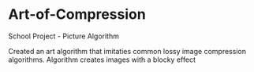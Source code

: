 # Art-of-Compression
School Project - Picture Algorithm

Created an art algorithm that imitaties common lossy image compression algorithms. Algorithm creates images with a blocky effect
